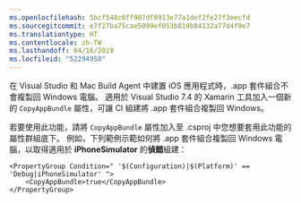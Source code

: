 ```yaml
---
ms.openlocfilehash: 5bcf548c0ff907df0913e77a1def2fe27f3eecfd
ms.sourcegitcommit: e7f27ba75cae5099ef053b819b84132a77d4f9e7
ms.translationtype: HT
ms.contentlocale: zh-TW
ms.lasthandoff: 04/16/2019
ms.locfileid: "52294958"
---
```


在 Visual Studio 和 Mac Build Agent 中建置 iOS 應用程式時，.app 套件組合不會複製回 Windows 電腦。 適用於 Visual Studio 7.4 的 Xamarin 工具加入一個新的 `CopyAppBundle` 屬性，可讓 CI 組建將 .app 套件組合複製回 Windows。

若要使用此功能，請將 `CopyAppBundle` 屬性加入至 .csproj 中您想要套用此功能的屬性群組底下。 例如，下列範例示範如何將 .app 套件組合複製回 Windows 電腦，以取得適用於 **iPhoneSimulator** 的**偵錯**組建：

    <PropertyGroup Condition=" '$(Configuration)|$(Platform)' == 'Debug|iPhoneSimulator' ">
        <CopyAppBundle>true</CopyAppBundle>
    </PropertyGroup>

